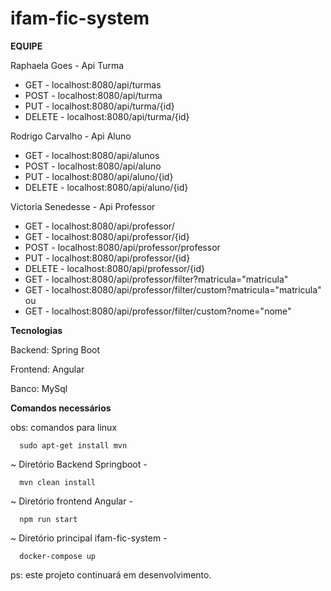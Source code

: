 # ifam-fic-system

**EQUIPE**

Raphaela Goes - Api Turma

* GET - localhost:8080/api/turmas
* POST - localhost:8080/api/turma
* PUT - localhost:8080/api/turma/{id}
* DELETE - localhost:8080/api/turma/{id}

Rodrigo Carvalho - Api Aluno

* GET - localhost:8080/api/alunos
* POST - localhost:8080/api/aluno
* PUT - localhost:8080/api/aluno/{id}
* DELETE - localhost:8080/api/aluno/{id}

Victoria Senedesse - Api Professor

* GET - localhost:8080/api/professor/
* GET - localhost:8080/api/professor/{id}
* POST - localhost:8080/api/professor/professor
* PUT - localhost:8080/api/professor/{id}
* DELETE - localhost:8080/api/professor/{id}
* GET - localhost:8080/api/professor/filter?matricula="matricula"
* GET - localhost:8080/api/professor/filter/custom?matricula="matricula" ou
* GET - localhost:8080/api/professor/filter/custom?nome="nome"

**Tecnologias**

Backend: Spring Boot

Frontend: Angular

Banco: MySql 

**Comandos necessários**

obs: comandos para linux

      sudo apt-get install mvn
    
~ Diretório Backend Springboot -

      mvn clean install
    
~ Diretório frontend Angular -
  
      npm run start

~ Diretório principal ifam-fic-system -

      docker-compose up
 
 
ps: este projeto continuará em desenvolvimento.


